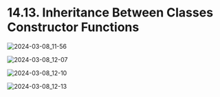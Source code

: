 # 14.13. Inheritance Between Classes Constructor Functions

![2024-03-08_11-56](https://github.com/kiranbansode/learn-javascript/assets/50626798/802ce3ed-18e8-4bad-b9c5-d7dd985b1678)

![2024-03-08_12-07](https://github.com/kiranbansode/learn-javascript/assets/50626798/97a2ad15-43bc-43a1-98b7-1bbda25e35e9)

![2024-03-08_12-10](https://github.com/kiranbansode/learn-javascript/assets/50626798/35b7a430-6971-4a83-ab7f-a862f021045c)

![2024-03-08_12-13](https://github.com/kiranbansode/learn-javascript/assets/50626798/144a0462-1a74-42ed-9ae7-fbef5abb42d1)
